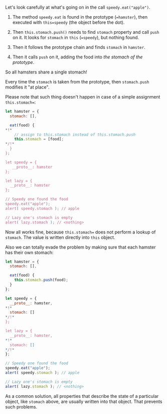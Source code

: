 Let's look carefully at what's going on in the call `speedy.eat("apple")`.

1. The method `speedy.eat` is found in the prototype (`=hamster`), then executed with `this=speedy` (the object before the dot).

2. Then `this.stomach.push()` needs to find `stomach` property and call `push` on it. It looks for `stomach` in `this` (`=speedy`), but nothing found.

3. Then it follows the prototype chain and finds `stomach` in `hamster`.

4. Then it calls `push` on it, adding the food into *the stomach of the prototype*.

So all hamsters share a single stomach!

Every time the `stomach` is taken from the prototype, then `stomach.push` modifies it "at place".

Please note that such thing doesn't happen in case of a simple assignment `this.stomach=`:

```js run
let hamster = {
  stomach: [],

  eat(food) {
*!*
    // assign to this.stomach instead of this.stomach.push
    this.stomach = [food];
*/!*
  }
};

let speedy = {
   __proto__: hamster
};

let lazy = {
  __proto__: hamster
};

// Speedy one found the food
speedy.eat("apple");
alert( speedy.stomach ); // apple

// Lazy one's stomach is empty
alert( lazy.stomach ); // <nothing>
```

Now all works fine, because `this.stomach=` does not perform a lookup of `stomach`. The value is written directly into `this` object.

Also we can totally evade the problem by making sure that each hamster has their own stomach:

```js run
let hamster = {
  stomach: [],

  eat(food) {
    this.stomach.push(food);
  }
};

let speedy = {
  __proto__: hamster,
*!*
  stomach: []
*/!*
};

let lazy = {
  __proto__: hamster,
*!*
  stomach: []
*/!*
};

// Speedy one found the food
speedy.eat("apple");
alert( speedy.stomach ); // apple

// Lazy one's stomach is empty
alert( lazy.stomach ); // <nothing>
```

As a common solution, all properties that describe the state of a particular object, like `stomach` above, are usually written into that object. That prevents such problems.
